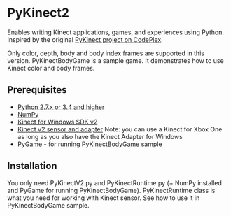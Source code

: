 # PyKinect2

Enables writing Kinect applications, games, and experiences using Python.  Inspired by the original [PyKinect project on CodePlex](http://pytools.codeplex.com/wikipage?title=PyKinect).

Only color, depth, body and body index frames are supported in this version. 
PyKinectBodyGame is a sample game. It demonstrates how to use Kinect color and body frames.

## Prerequisites
* [Python 2.7.x or 3.4 and higher](https://www.python.org/)  
* [NumPy](http://www.numpy.org/) 
* [Kinect for Windows SDK v2](http://aka.ms/k4wv2sdk)
* [Kinect v2 sensor and adapter](http://aka.ms/k4wv2purchase) Note:  you can use a Kinect for Xbox One as long as you also have the Kinect Adapter for Windows
* [PyGame](http://www.pygame.org) - for running PyKinectBodyGame sample 

## Installation
You only need PyKinectV2.py and PyKinectRuntime.py (+ NumPy installed and PyGame for running PyKinectBodyGame). PyKinectRuntime class is what you need for working with Kinect sensor. See how to use it in PyKinectBodyGame sample.
